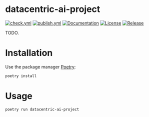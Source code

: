 # datacentric-ai-project

[![check.yml](https://github.com/BahadirGLCK/datacentric-ai-project/actions/workflows/check.yml/badge.svg)](https://github.com/BahadirGLCK/datacentric-ai-project/actions/workflows/check.yml)
[![publish.yml](https://github.com/BahadirGLCK/datacentric-ai-project/actions/workflows/publish.yml/badge.svg)](https://github.com/BahadirGLCK/datacentric-ai-project/actions/workflows/publish.yml)
[![Documentation](https://img.shields.io/badge/documentation-available-brightgreen.svg)](https://BahadirGLCK.github.io/datacentric-ai-project/)
[![License](https://img.shields.io/github/license/BahadirGLCK/datacentric-ai-project)](https://github.com/BahadirGLCK/datacentric-ai-project/blob/main/LICENCE.txt)
[![Release](https://img.shields.io/github/v/release/BahadirGLCK/datacentric-ai-project)](https://github.com/BahadirGLCK/datacentric-ai-project/releases)

TODO.

# Installation

Use the package manager [Poetry](https://python-poetry.org/):

```bash
poetry install
```

# Usage

```bash
poetry run datacentric-ai-project
```
